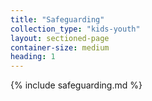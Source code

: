 ```yaml
---
title: "Safeguarding"
collection_type: "kids-youth"
layout: sectioned-page
container-size: medium
heading: 1
---
```


{% include safeguarding.md %}
